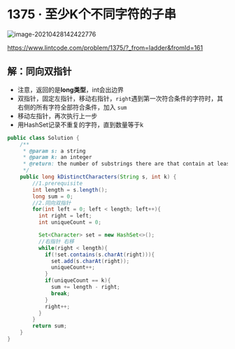 # 1375 · 至少K个不同字符的子串

![image-20210428142422776](https://raw.githubusercontent.com/TWDH/Leetcode-From-Zero/pictures/img/image-20210428142422776.png)

https://www.lintcode.com/problem/1375/?_from=ladder&fromId=161

## 解：同向双指针

* 注意，返回的是**long类型**，int会出边界
* 双指针，固定左指针，移动右指针，`right`遇到第一次符合条件的字符时，其右侧的所有字符全部符合条件，加入 `sum`
* 移动左指针，再次执行上一步
* 用HashSet记录不重复的字符，直到数量等于k

```java
public class Solution {
    /**
     * @param s: a string
     * @param k: an integer
     * @return: the number of substrings there are that contain at least k distinct characters
     */
    public long kDistinctCharacters(String s, int k) {
        //1.prerequisite
        int length = s.length();
        long sum = 0;
        //2.同向双指针
        for(int left = 0; left < length; left++){
          int right = left;
          int uniqueCount = 0;

          Set<Character> set = new HashSet<>();
          //右指针 右移
          while(right < length){  
            if(!set.contains(s.charAt(right))){
              set.add(s.charAt(right));
              uniqueCount++;
            }
            if(uniqueCount == k){
              sum += length - right;
              break;
            }
            right++;
          }
        }
        return sum;
    }
}
```


